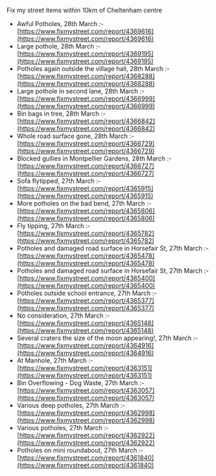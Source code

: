 Fix my street items within 10km of Cheltenham centre

<!-- fix_marker starts -->

- Awful Potholes, 28th March :- [https://www.fixmystreet.com/report/4369616](https://www.fixmystreet.com/report/4369616)
- Large pothole, 28th March :- [https://www.fixmystreet.com/report/4369195](https://www.fixmystreet.com/report/4369195)
- Potholes again outside the village hall, 28th March :- [https://www.fixmystreet.com/report/4368288](https://www.fixmystreet.com/report/4368288)
- Large pothole in second lane, 28th March :- [https://www.fixmystreet.com/report/4366999](https://www.fixmystreet.com/report/4366999)
- Bin bags in tree, 28th March :- [https://www.fixmystreet.com/report/4366842](https://www.fixmystreet.com/report/4366842)
- Whole road surface gone, 28th March :- [https://www.fixmystreet.com/report/4366729](https://www.fixmystreet.com/report/4366729)
- Blocked gullies in Montpellier Gardens, 28th March :- [https://www.fixmystreet.com/report/4366727](https://www.fixmystreet.com/report/4366727)
- Sofa flytipped, 27th March :- [https://www.fixmystreet.com/report/4365915](https://www.fixmystreet.com/report/4365915)
- More potholes on the bad bend, 27th March :- [https://www.fixmystreet.com/report/4365806](https://www.fixmystreet.com/report/4365806)
- Fly tipping, 27th March :- [https://www.fixmystreet.com/report/4365782](https://www.fixmystreet.com/report/4365782)
- Potholes and damaged road surface in Horsefair St, 27th March :- [https://www.fixmystreet.com/report/4365478](https://www.fixmystreet.com/report/4365478)
- Potholes and damaged road surface in Horsefair St, 27th March :- [https://www.fixmystreet.com/report/4365400](https://www.fixmystreet.com/report/4365400)
- Potholes outside school entrance, 27th March :- [https://www.fixmystreet.com/report/4365377](https://www.fixmystreet.com/report/4365377)
- No consideration, 27th March :- [https://www.fixmystreet.com/report/4365148](https://www.fixmystreet.com/report/4365148)
- Several craters the size of the moon appearing!, 27th March :- [https://www.fixmystreet.com/report/4364916](https://www.fixmystreet.com/report/4364916)
- At Manhole, 27th March :- [https://www.fixmystreet.com/report/4363151](https://www.fixmystreet.com/report/4363151)
- Bin Overflowing - Dog Waste, 27th March :- [https://www.fixmystreet.com/report/4363057](https://www.fixmystreet.com/report/4363057)
- Various deep potholes, 27th March :- [https://www.fixmystreet.com/report/4362998](https://www.fixmystreet.com/report/4362998)
- Various potholes, 27th March :- [https://www.fixmystreet.com/report/4362922](https://www.fixmystreet.com/report/4362922)
- Potholes on mini roundabout, 27th March :- [https://www.fixmystreet.com/report/4361840](https://www.fixmystreet.com/report/4361840)

<!-- fix_marker ends -->